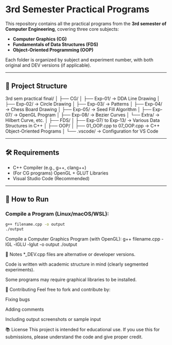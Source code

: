# 3rd Semester Practical Programs

This repository contains all the practical programs from the **3rd semester of Computer Engineering**, covering three core subjects:

- **Computer Graphics (CG)**
- **Fundamentals of Data Structures (FDS)**
- **Object-Oriented Programming (OOP)**

Each folder is organized by subject and experiment number, with both original and DEV versions (if applicable).

---

## 📁 Project Structure

3rd sem practical final/
│
├── CG/
│ ├── Exp-01/ → DDA Line Drawing
│ ├── Exp-02/ → Circle Drawing
│ ├── Exp-03/ → Patterns
│ ├── Exp-04/ → Chess Board Drawing
│ ├── Exp-05/ → Seed Fill Algorithm
│ ├── Exp-07/ → OpenGL Program
│ ├── Exp-08/ → Bezier Curves
│ └── Extra/ → Hilbert Curve, etc.
│
├── FDS/
│ ├── Exp-07/ to Exp-13/ → Various Data Structures in C++
│
├── OOP/
│ ├── 01_OOP.cpp to 07_OOP.cpp → C++ Object-Oriented Programs
│
└── .vscode/ → Configuration for VS Code


---

## 🛠 Requirements

- C++ Compiler (e.g., g++, clang++)
- (For CG programs) OpenGL + GLUT Libraries
- Visual Studio Code (Recommended)

---

## 🚀 How to Run

### Compile a Program (Linux/macOS/WSL):

```bash
g++ filename.cpp -o output
./output
```
Compile a Computer Graphics Program (with OpenGL):
g++ filename.cpp -lGL -lGLU -lglut -o output
./output

📌 Notes
*_DEV.cpp files are alternative or developer versions.

Code is written with academic structure in mind (clearly segmented experiments).

Some programs may require graphical libraries to be installed.

🙌 Contributing
Feel free to fork and contribute by:

Fixing bugs

Adding comments

Including output screenshots or sample input

📚 License
This project is intended for educational use. If you use this for submissions, please understand the code and give proper credit.
